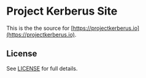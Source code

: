 # Project Kerberus Site

This is the the source for [https://projectkerberus.io](https://projectkerberus.io).

## License

See [LICENSE](./LICENSE) for full details.

